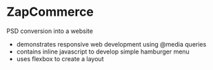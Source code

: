 # ZapCommerce
PSD conversion into a website 


- demonstrates responsive web development using @media queries 
- contains inline javascript to develop simple hamburger menu
- uses flexbox to create a layout 
